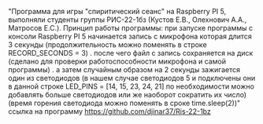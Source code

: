 "Программа для игры "спиритический сеанс" на Raspberry PI 5, выполняли студенты группы РИС-22-1бз (Кустов Е.В., Олехнович А.А., Матросов Е.С.).
Принцип работы программы: при запуске программы с консоли Raspberry PI 5 начинается запись с микрофона которая длится 3 секунды (продолжительность можно поменять в строке RECORD_SECONDS = 3) .
после чего файл с запись сохраняется на диск (сделано для проверки работоспособности микрофона и самой программы) .
а затем случайным образом на 2 секунды зажигается один из светодиодов (в нашем случае светодиодов 5 и подключены они в данной строке LED_PINS = [14, 15, 23, 24, 21] по необходимости можно добавлять больше светодиодов или же наоборот сократить их число)(время горения светодиода можно поменять в сроке time.sleep(2))"
 ссылка на программу https://github.com/djinar37/Ris-22-1bz
